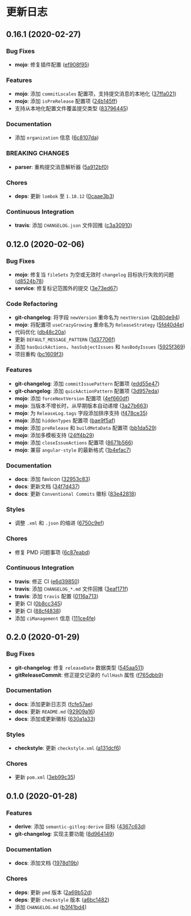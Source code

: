 # 更新日志

## 0.16.1 (2020-02-27)

### Bug Fixes

- **mojo**: 修复插件配置 ([ef908f95](https://github.com/ymind/maven-semantic-gitlog/commit/ef908f95f9d41917b9b7d4bf4b15698ae4a1e952))


### Features

- **mojo**: 添加 `commitLocales` 配置项，支持提交消息的本地化 ([37ffa021](https://github.com/ymind/maven-semantic-gitlog/commit/37ffa02133cb474bdb3023b87663364eedce6154))
- **mojo**: 添加 `isPreRelease` 配置项 ([24b145ff](https://github.com/ymind/maven-semantic-gitlog/commit/24b145ff0a1c78fa1297fe0f8b933b762fe084d1))
- 支持从本地化配置文件覆盖提交类型 ([83796445](https://github.com/ymind/maven-semantic-gitlog/commit/83796445681c0c0d22b2c21c22a757301efef470))


### Documentation

- 添加 `organization` 信息 ([6c8107da](https://github.com/ymind/maven-semantic-gitlog/commit/6c8107da5d7c2ab6ec4a13e4d5e0165287ca360c))


### BREAKING CHANGES

- **parser**: 重构提交消息解析器 ([5a912bf0](https://github.com/ymind/maven-semantic-gitlog/commit/5a912bf0b52692bc7301713dafabd71e2e7698f1))


### Chores

- **deps**: 更新 `lombok` 至 `1.18.12` ([0caae3b3](https://github.com/ymind/maven-semantic-gitlog/commit/0caae3b3b3da0d8fbb1bfd3a3b5ee9149468976f))


### Continuous Integration

- **travis**: 添加 `CHANGELOG.json` 文件回推 ([c3a30910](https://github.com/ymind/maven-semantic-gitlog/commit/c3a30910d13977960b4e24172ee1cd5c9fdf78dc))


## 0.12.0 (2020-02-06)

### Bug Fixes

- **mojo**: 修复当 `fileSets` 为空或无效时 `changelog` 目标执行失败的问题 ([d8524b78](https://github.com/ymind/maven-semantic-gitlog/commit/d8524b78ab1ee1a44581a6a809233caa06960311))
- **service**: 修复标记范围外的提交 ([3e73ed67](https://github.com/ymind/maven-semantic-gitlog/commit/3e73ed67d73d781474eddf50bfe2a170ba35ce9b))


### Code Refactoring

- **git-changelog**: 将字段 `newVersion` 重命名为 `nextVersion` ([2b80de94](https://github.com/ymind/maven-semantic-gitlog/commit/2b80de941ef1bc245a47f9a1c0920b106b847936))
- **mojo**: 将配置项 `useCrazyGrowing` 重命名为 `ReleaseStrategy` ([5fd40d4e](https://github.com/ymind/maven-semantic-gitlog/commit/5fd40d4eaa57dd9ec5bb36e5e25691e9e1874275))
- 代码优化 ([db48c20a](https://github.com/ymind/maven-semantic-gitlog/commit/db48c20abca14fce4d5610b0252b519a93214647))
- 更新 `DEFAULT_MESSAGE_PATTERN` ([1d37706f](https://github.com/ymind/maven-semantic-gitlog/commit/1d37706fb04541ef7a2738c23861f158a36ce6cc))
- 添加 `hasQuickActions`、`hasSubjectIssues` 和 `hasBodyIssues` ([5925f369](https://github.com/ymind/maven-semantic-gitlog/commit/5925f369d1e90cc3a0be8eba663eaa7c0e988d24))
- 项目重构 ([bc1609f3](https://github.com/ymind/maven-semantic-gitlog/commit/bc1609f3755c8613e02fddb57a1d674ded373d47))


### Features

- **git-changelog**: 添加 `commitIssuePattern` 配置项 ([edd55e47](https://github.com/ymind/maven-semantic-gitlog/commit/edd55e47eba382f91e3d79dbb0ff3a6b9cfea905))
- **git-changelog**: 添加 `quickActionPattern` 配置项 ([3d957eda](https://github.com/ymind/maven-semantic-gitlog/commit/3d957edab53e1f50d95cac6d3b0b19b0719efcf6))
- **mojo**: 添加 `forceNextVersion` 配置项 ([4ef660df](https://github.com/ymind/maven-semantic-gitlog/commit/4ef660df87a484458ed92c1f31eab5a4abfd4408))
- **mojo**: 当版本不增长时，从早期版本自动递增 ([3a27b663](https://github.com/ymind/maven-semantic-gitlog/commit/3a27b663dc20658afcf02eca8957b0290d50d0ee))
- **mojo**: 为 `ReleaseLog.tags` 字段添加排序支持 ([f478ce35](https://github.com/ymind/maven-semantic-gitlog/commit/f478ce3509f4cddbfb3494e6c4ca2175d1aadcea))
- **mojo**: 添加 `hiddenTypes` 配置项 ([bae9f5af](https://github.com/ymind/maven-semantic-gitlog/commit/bae9f5afaba467f599e5c8a8f4d103853c00dc8a))
- **mojo**: 添加 `preRelease` 和 `buildMetaData` 配置项 ([bb1da529](https://github.com/ymind/maven-semantic-gitlog/commit/bb1da529c03b0dd572669b127aa4ca056851245a))
- **mojo**: 添加多模板支持 ([24ff4b29](https://github.com/ymind/maven-semantic-gitlog/commit/24ff4b29d63e9fa78f5677bc067fbc9a6d5d485c))
- **mojo**: 添加 `closeIssueActions` 配置项 ([8671b566](https://github.com/ymind/maven-semantic-gitlog/commit/8671b5665f1e12a758be474d0f68b5c22fdf8371))
- **mojo**: 兼容 `angular-style` 的最新格式 ([1b4efac7](https://github.com/ymind/maven-semantic-gitlog/commit/1b4efac7649ec56f345da1c7735ed40707e4761b))


### Documentation

- **docs**: 添加 favicon ([32953c83](https://github.com/ymind/maven-semantic-gitlog/commit/32953c8327ed12f99d04a3e64acf57d0095d4bc0))
- **docs**: 更新文档 ([34f7d437](https://github.com/ymind/maven-semantic-gitlog/commit/34f7d4379fc69e0d3ba0dfc7d065a8e4c859d7d8))
- **docs**: 更新 `Conventional Commits` 徽标 ([83e42818](https://github.com/ymind/maven-semantic-gitlog/commit/83e42818c8a3693214884787144bce0e99f988d2))


### Styles

- 调整 `.xml` 和 `.json` 的缩进 ([6750c9ef](https://github.com/ymind/maven-semantic-gitlog/commit/6750c9ef5cec141c61defe3d63570b8b4a824de5))


### Chores

- 修复 PMD 问题事项 ([6c87eabd](https://github.com/ymind/maven-semantic-gitlog/commit/6c87eabd7745045ac08f7a529f304bdc5d2c54cc))


### Continuous Integration

- **travis**: 修正 CI ([e6d39850](https://github.com/ymind/maven-semantic-gitlog/commit/e6d39850936933f5f08f253ae314fa0e78ae749c))
- **travis**: 添加 `CHANGELOG_*.md` 文件回推 ([3eaf171f](https://github.com/ymind/maven-semantic-gitlog/commit/3eaf171f44e52eb174ba17ea1fb8bb99853adfb8))
- **travis**: 添加 `travis` 配置 ([0116a713](https://github.com/ymind/maven-semantic-gitlog/commit/0116a713f015f6a05532f11cca17467137dcda81))
- 更新 CI ([0b8cc345](https://github.com/ymind/maven-semantic-gitlog/commit/0b8cc345aed9454846f445206aa3fe564151b9f9))
- 更新 CI ([88cf4838](https://github.com/ymind/maven-semantic-gitlog/commit/88cf483884819310ceeb12560852fcf2b15c8905))
- 添加 `ciManagement` 信息 ([111ce4fe](https://github.com/ymind/maven-semantic-gitlog/commit/111ce4fe4e0de7464aefe070c9a20c04ae72e83f))


## 0.2.0 (2020-01-29)

### Bug Fixes

- **git-changelog**: 修复 `releaseDate` 数据类型 ([545aa511](https://github.com/ymind/maven-semantic-gitlog/commit/545aa511aefb5bbd02b78b73fa37a6f69cf6d1e7))
- **gitReleaseCommit**: 修正提交记录的 `fullHash` 属性 ([f765dbb9](https://github.com/ymind/maven-semantic-gitlog/commit/f765dbb9aeb77eb731e5b787e13bb471ad0abbdf))


### Documentation

- **docs**: 添加更新日志页 ([fcfe57ae](https://github.com/ymind/maven-semantic-gitlog/commit/fcfe57ae6ba5f79ef132446c55460af582940895))
- **docs**: 更新 `README.md` ([92909a16](https://github.com/ymind/maven-semantic-gitlog/commit/92909a164b611c242721b2ad0643f5549aabd32e))
- **docs**: 添加或更新徽标 ([630a1a33](https://github.com/ymind/maven-semantic-gitlog/commit/630a1a33adc4e76370502f0d842a2c50beeb3234))


### Styles

- **checkstyle**: 更新 `checkstyle.xml` ([a131dcf6](https://github.com/ymind/maven-semantic-gitlog/commit/a131dcf6e3b92af8048e5c7d2dc2546b86633ce2))


### Chores

- 更新 `pom.xml` ([3eb99c35](https://github.com/ymind/maven-semantic-gitlog/commit/3eb99c357e7c2736771a1081aa29f38e62f89885))


## 0.1.0 (2020-01-28)

### Features

- **derive**: 添加 `semantic-gitlog:derive` 目标 ([4367c63d](https://github.com/ymind/maven-semantic-gitlog/commit/4367c63de29e56fa40044341ac0273a622a4b6b8))
- **git-changelog**: 实现主要功能 ([8d964149](https://github.com/ymind/maven-semantic-gitlog/commit/8d9641496af9c52ef39540c32980e3732c878ca7))


### Documentation

- **docs**: 添加文档 ([1978d19b](https://github.com/ymind/maven-semantic-gitlog/commit/1978d19b1c381784153787fa6a0f5673bdab8336))


### Chores

- **deps**: 更新 `pmd` 版本 ([2a69b52d](https://github.com/ymind/maven-semantic-gitlog/commit/2a69b52d9052b60c4a515063bcb2c39d6a4f9511))
- **deps**: 更新 `checkstyle` 版本 ([a6bc1482](https://github.com/ymind/maven-semantic-gitlog/commit/a6bc148222fe161f8a5315f4378c97964df6057d))
- 添加 `CHANGELOG.md` ([b3f41bd4](https://github.com/ymind/maven-semantic-gitlog/commit/b3f41bd49b6b7d02a2ae33f7a8833524e072d590))

